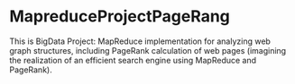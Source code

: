 # MapreduceProjectPageRang
 This is  BigData Project: MapReduce implementation for analyzing web graph  structures, including PageRank calculation of web pages  (imagining the realization of an efficient search engine using  MapReduce and PageRank).
